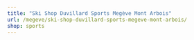 ```yaml
---
title: "Ski Shop Duvillard Sports Megève Mont Arbois"
url: /megeve/ski-shop-duvillard-sports-megeve-mont-arbois/
shop: sports
---
```

